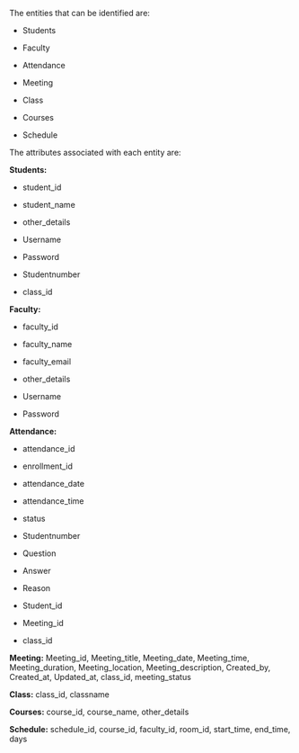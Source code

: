 The entities that can be identified are:

* Students
* Faculty

* Attendance
* Meeting

* Class
* Courses

* Schedule



The attributes associated with each entity are:

**Students:**

* student_id
* student_name

* other_details
* Username

* Password
* Studentnumber

* class_id

**Faculty:**

* faculty_id
* faculty_name

* faculty_email
* other_details

* Username
* Password

**Attendance:**

* attendance_id
* enrollment_id
* attendance_date

* attendance_time

* status
* Studentnumber
* Question
* Answer
* Reason

* Student_id
* Meeting_id

* class_id

**Meeting:**
Meeting_id, Meeting_title, Meeting_date, Meeting_time, Meeting_duration,
Meeting_location, Meeting_description, Created_by, Created_at, Updated_at,
class_id, meeting_status

**Class:**
class_id, classname

**Courses:**
course_id, course_name, other_details

**Schedule:**
schedule_id, course_id, faculty_id, room_id, start_time, end_time, days
